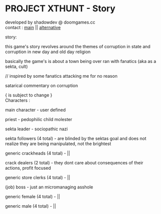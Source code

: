 # PROJECT XTHUNT - Story
developed by shadowdev @ doomgames.cc <br>
contact : <a href="mailto:shadowdevreal@protonmail.com">main</a> || <a href="https://x.com/DoomGamescc">alternative</a>

story: 

this game's story revolves around the themes of corruption in state and<br>
corruption in new day and old day religion

basically the game's is about a town being over ran with fanatics (aka as a sekta, cult) 

// inspired by some fanatics attacking me for no reason

satarical commentary on corruption

{ is subject to change } <br>
Characters :

main character - user defined

priest - pedophilic child molester 

sekta leader - sociopathic nazi

sekta followers (4 total) - are blinded by the sektas goal and does not realize they are being manipulated, not the brightest

generic crackheads (4 total) - ||

crack dealers (2 total) - they dont care about consequences of their actions, profit focused

generic store clerks (4 total) - ||

(job) boss - just an micromanaging asshole

generic female (4 total) - ||

generic male (4 total) - ||
















